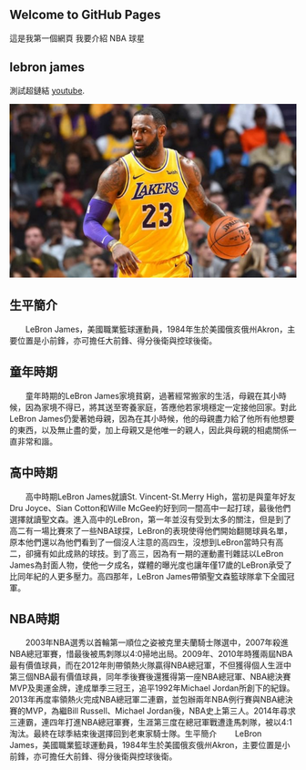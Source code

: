 ## Welcome to GitHub Pages

這是我第一個網頁 我要介紹 NBA 球星 
## lebron james 

測試超鏈結 [youtube](https://www.youtube.com/watch?v=xHM671-dpGA).






![image](https://github.com/k122787597john/k122787597john.github.io/blob/master/Lebron-James-Lakers-660x400.jpg)








## 生平簡介
　　LeBron James，美國職業籃球運動員，1984年生於美國俄亥俄州Akron，主要位置是小前鋒，亦可擔任大前鋒、得分後衛與控球後衛。

## 童年時期
　　童年時期的LeBron James家境貧窮，過著經常搬家的生活，母親在其小時候，因為家境不得已，將其送至寄養家庭，答應他若家境穩定一定接他回家。對此LeBron James仍愛著她母親，因為在其小時候，他的母親盡力給了他所有他想要的東西，以及無止盡的愛，加上母親又是他唯一的親人，因此與母親的相處關係一直非常和諧。

## 高中時期
　　高中時期LeBron James就讀St. Vincent-St.Merry High，當初是與童年好友Dru Joyce、Sian Cotton和Wille McGee約好到同一間高中一起打球，最後他們選擇就讀聖文森。進入高中的LeBron，第一年並沒有受到太多的關注，但是到了高二有一場比賽來了一些NBA球探，LeBron的表現使得他們開始翻閱球員名單，原本他們還以為他們看到了一個沒人注意的高四生，沒想到LeBron當時只有高二，卻擁有如此成熟的球技。到了高三，因為有一期的運動畫刊雜誌以LeBron James為封面人物，使他一夕成名，媒體的曝光度也讓年僅17歲的LeBron承受了比同年紀的人更多壓力。高四那年，LeBron James帶領聖文森籃球隊拿下全國冠軍。

## NBA時期
　　2003年NBA選秀以首輪第一順位之姿被克里夫蘭騎士隊選中，2007年殺進NBA總冠軍賽，惜最後被馬刺隊以4:0掃地出局。2009年、2010年時獲兩屆NBA最有價值球員，而在2012年則帶領熱火隊贏得NBA總冠軍，不但獲得個人生涯中第三個NBA最有價值球員，同年季後賽後還獲得第一座NBA總冠軍、NBA總決賽MVP及奧運金牌，達成單季三冠王，追平1992年Michael Jordan所創下的紀錄。2013年再度率領熱火完成NBA總冠軍二連霸，並包辦兩年NBA例行賽與NBA總決賽的MVP，為繼Bill Russell、Michael Jordan後，NBA史上第三人。2014年尋求三連霸，連四年打進NBA總冠軍賽，生涯第三度在總冠軍戰遭逢馬刺隊，被以4:1淘汰。最終在球季結束後選擇回到老東家騎士隊。生平簡介
　　LeBron James，美國職業籃球運動員，1984年生於美國俄亥俄州Akron，主要位置是小前鋒，亦可擔任大前鋒、得分後衛與控球後衛。
